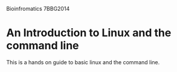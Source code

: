 Bioinfromatics 7BBG2014

# An Introduction to Linux and the command line

This is a hands on guide to basic linux and the command line.

